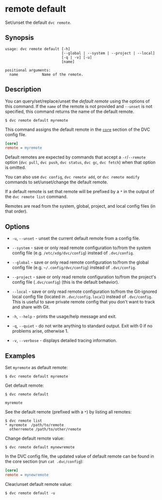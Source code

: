 # remote default

Set/unset the default `dvc remote`.

## Synopsis

```usage
usage: dvc remote default [-h]
                          [--global | --system | --project | --local]
                          [-q | -v] [-u]
                          [name]

positional arguments:
  name           Name of the remote.
```

## Description

You can query/set/replace/unset the _default remote_ using the options of this
command. If the `name` of the remote is not provided and `--unset` is not
specified, this command returns the name of the default remote.

```cli
$ dvc remote default myremote
```

This command assigns the default remote in the [`core`] section of the DVC
config file.

[`core`]: /doc/user-guide/project-structure/configuration#core

```ini
[core]
remote = myremote
```

Default remotes are expected by commands that accept a `-r`/`--remote` option
(`dvc pull`, `dvc push`, `dvc status`, `dvc gc`, `dvc fetch`) when that option
is omitted.

You can also use `dvc config`, `dvc remote add`, or `dvc remote modify` commands
to set/unset/change the default remote.

If a default remote is set that remote will be prefixed by a `*` in the output
of the `dvc remote list` command.

Remotes are read from the system, global, project, and local config files (in
that order).

## Options

- `-u`, `--unset` - unset the current default remote from a config file.

- `--system` - save or only read remote configuration to/from the system config
  file (e.g. `/etc/xdg/dvc/config`) instead of `.dvc/config`.

- `--global` - save or only read remote configuration to/from the global config
  file (e.g. `~/.config/dvc/config`) instead of `.dvc/config`.

- `--project` - save or only read remote configuration to/from the project's
  config file (`.dvc/config`) (this is the default behavior).

- `--local` - save or only read remote configuration to/from the Git-ignored
  local config file (located in `.dvc/config.local`) instead of `.dvc/config`.
  This is useful to save private remote config that you don't want to track and
  share with Git.

- `-h`, `--help` - prints the usage/help message and exit.

- `-q`, `--quiet` - do not write anything to standard output. Exit with 0 if no
  problems arise, otherwise 1.

- `-v`, `--verbose` - displays detailed tracing information.

## Examples

Set `myremote` as default remote:

```cli
$ dvc remote default myremote
```

Get default remote:

```cli
$ dvc remote default

myremote
```

See the default remote (prefixed with a `*`) by listing all remotes:

```cli
$ dvc remote list
* myremote	/path/to/remote
  otherremote /path/to/other/remote
```

Change default remote value:

```cli
$ dvc remote default mynewremote
```

In the DVC config file, the updated value of default remote can be found in the
core section (run `cat .dvc/config`):

```ini
[core]
remote = mynewremote
```

Clear/unset default remote value:

```cli
$ dvc remote default -u
```

